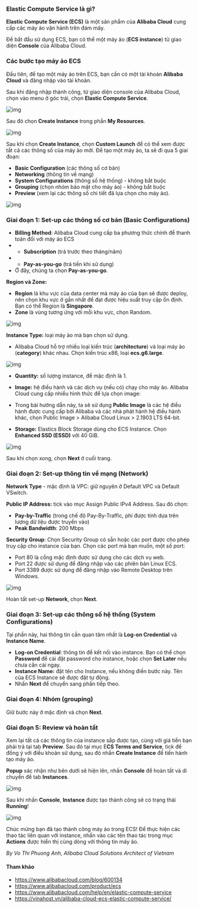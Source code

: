 ### Elastic Compute Service là gì?
**Elastic Compute Service (ECS)** là một sản phẩm của **Alibaba Cloud** cung cấp các máy ảo vận hành trên đám mây.

Để bắt đầu sử dụng ECS, bạn có thể một máy ảo (**ECS instance**) từ giao diện **Console** của Alibaba Cloud.

### Các bước tạo máy ảo ECS

Đầu tiên, để tạo một máy ảo trên ECS, bạn cần có một tài khoản **Alibaba Cloud** và đăng nhập vào tài khoản.

Sau khi đăng nhập thành công, từ giao diện console của Alibaba Cloud, chọn vào menu ở góc trái, chọn **Elastic Compute Service**.

![img](../../Image/ECS01.png)

Sau đó chọn **Create Instance** trong phần **My Resources**.

![img](../../Image/ECS02.png)

Sau khi chọn **Create Instance**, chọn **Custom Launch** để có thể xem được tất cả các thông số của máy ảo mới. Để tạo một máy ảo, ta sẽ đi qua 5 giai đoạn:

- **Basic Configuration** (các thông số cơ bản)
- **Networking** (thông tin về mạng)
- **System Configurations** (thông số hệ thống) - không bắt buộc
- **Grouping** (chọn nhóm bảo mật cho máy ảo) - không bắt buộc
- **Preview** (xem lại các thông số chi tiết đã lựa chọn cho máy ảo).

![img](../../Image/ECS03.png)

### Giai đoạn 1: Set-up các thông số cơ bản (Basic Configurations)

- **Billing Method**: Alibaba Cloud cung cấp ba phương thức chính để thanh toán đối với máy ảo ECS
- - **Subscription** (trả trước theo tháng/năm)
- - **Pay-as-you-go** (trả tiền khi sử dụng)
- Ở đây, chúng ta chọn **Pay-as-you-go**.

**Region và Zone:**

- **Region** là khu vực của data center mà máy ảo của bạn sẽ được deploy, nên chọn khu vực ở gần nhất để đạt được hiệu suất truy cập ổn định. Bạn có thể Region là **Singapore**.
- **Zone** là vùng tương ứng với mỗi khu vực, chọn Random.

![img](../../Image/ECS04.png)

**Instance Type:** loại máy ảo mà bạn chọn sử dụng.

- Alibaba Cloud hỗ trợ nhiều loại kiến trúc (**architecture**) và loại máy ảo (**category**) khác nhau. Chọn kiến trúc x86, loại **ecs.g6.large**.

![img](../../Image/ECS05.png)

- **Quantity:** số lượng instance, để mặc định là 1.
- **Image:** hệ điều hành và các dịch vụ (nếu có) chạy cho máy ảo. Alibaba Cloud cung cấp nhiều hình thức để lựa chọn image:
- Trong bài hướng dẫn này, ta sẽ sử dụng **Public Image** là các hệ điều hành được cung cấp bởi Alibaba và các nhà phát hành hệ điều hành khác, chọn Public Image > Alibaba Cloud Linux > 2.1903 LTS 64-bit.

- **Storage:** Elastics Block Storage dùng cho ECS Instance. Chọn **Enhanced SSD (ESSD)** với 40 GiB.

![img](../../Image/ECS06.png)

Sau khi chọn xong, chọn **Next** ở cuối trang.

### Giai đoạn 2: Set-up thông tin về mạng (Network)

**Network Type** - mặc định là VPC: giữ nguyên ở Default VPC và Default VSwitch.

**Public IP Address:** tick vào mục Assign Public IPv4 Address. Sau đó chọn:

- **Pay-by-Traffic** (trong chế độ Pay-By-Traffic, phí được tính dựa trên lượng dữ liệu được truyền vào)
- **Peak Bandwidth**: 200 Mbps

**Security Group**: Chọn Security Group có sẵn hoặc các port được cho phép truy cập cho instance của bạn. Chọn các port mà bạn muốn, một số port:

- Port 80 là cổng mặc định được sử dụng cho các dịch vụ web.
- Port 22 được sử dụng để đăng nhập vào các phiên bản Linux ECS.
- Port 3389 được sử dụng để đăng nhập vào Remote Desktop trên Windows.


![img](../../Image/ECS07.png)

Hoàn tất set-up **Network**, chọn **Next**.

### Giai đoạn 3: Set-up các thông số hệ thống (System Configurations)

Tại phần này, hai thông tin cần quan tâm nhất là **Log-on Credential** và **Instance Name**.

- **Log-on Credential**: thông tin để kết nối vào instance. Bạn có thể chọn **Password** để cài đặt password cho instance, hoặc chọn **Set Later** nếu chưa cần cài ngay.
- **Instance Name:** đặt tên cho Instance, nếu không điền bước này. Tên của ECS Instance sẽ được đặt tự động.
- Nhấn **Next** để chuyển sang phần tiếp theo.

### Giai đoạn 4: Nhóm (grouping)

Giữ bước này ở mặc định và chọn **Next**.

### Giai đoạn 5: Review và hoàn tất

Xem lại tất cả các thông tin của instance sắp được tạo, cùng với giá tiền bạn phải trả tại tab **Preview**. Sau đó tại mục E**CS Terms and Service**, tick để đồng ý với điều khoản sử dụng, sau đó nhấn **Create Instance** để tiến hành tạo máy ảo.

**Popup** xác nhận như bên dưới sẽ hiện lên, nhấn **Console** để hoàn tất và di chuyển để tab **Instances**.

![img](../../Image/ECS08.png)

Sau khi nhấn **Console**, **Instance** được tạo thành công sẽ có trạng thái **Running**!

![img](../../Image/ECS08.png)

Chúc mừng bạn đã tạo thành công máy ảo trong ECS! Để thực hiện các thao tác liên quan với instance, nhấn vào các tên thao tác trong mục **Actions** được hiển thị cùng dòng với thông tin máy ảo.

*By Vo Thi Phuong Anh, Alibaba Cloud Solutions Architect of Vietnam*
#### Tham khảo 
- https://www.alibabacloud.com/blog/600134
- https://www.alibabacloud.com/product/ecs
- https://www.alibabacloud.com/help/en/elastic-compute-service
- https://vinahost.vn/alibaba-cloud-ecs-elastic-compute-service/